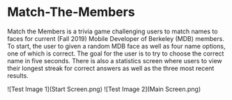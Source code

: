 # Match-The-Members
Match the Members is a trivia game challenging users to match names to faces for current (Fall 2019) Mobile Developer of Berkeley (MDB) members. To start, the user to given a random MDB face as well as four name options, one of which is correct. The goal for the user is to try to choose the correct name in five seconds. There is also a statistics screen where users to view their longest streak for correct answers as well as the three most recent results.

![Test Image 1](Start Screen.png)
![Test Image 2](Main Screen.png)
